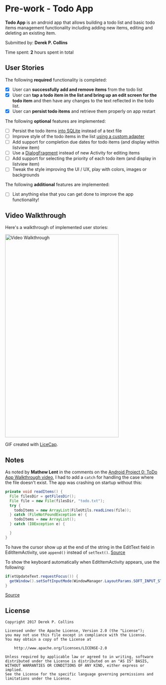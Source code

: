 # Pre-work - Todo App

**Todo App** is an android app that allows building a todo list and basic todo items management functionality including adding new items, editing and deleting an existing item.

Submitted by: **Derek P. Collins**

Time spent: **2** hours spent in total

## User Stories

The following **required** functionality is completed:

* [x] User can **successfully add and remove items** from the todo list
* [x] User can **tap a todo item in the list and bring up an edit screen for the todo item** and then have any changes to the text reflected in the todo list.
* [x] User can **persist todo items** and retrieve them properly on app restart

The following **optional** features are implemented:

* [ ] Persist the todo items [into SQLite](http://guides.codepath.com/android/Persisting-Data-to-the-Device#sqlite) instead of a text file
* [ ] Improve style of the todo items in the list [using a custom adapter](http://guides.codepath.com/android/Using-an-ArrayAdapter-with-ListView)
* [ ] Add support for completion due dates for todo items (and display within listview item)
* [ ] Use a [DialogFragment](http://guides.codepath.com/android/Using-DialogFragment) instead of new Activity for editing items
* [ ] Add support for selecting the priority of each todo item (and display in listview item)
* [ ] Tweak the style improving the UI / UX, play with colors, images or backgrounds

The following **additional** features are implemented:

* [ ] List anything else that you can get done to improve the app functionality!

## Video Walkthrough

Here's a walkthrough of implemented user stories:

<img src='http://i.imgur.com/h7hWQdY.gif' title='Video Walkthrough' height='654' width='367' alt='Video Walkthrough' />

GIF created with [LiceCap](http://www.cockos.com/licecap/).

## Notes

As noted by **Mathew Lent** in the comments on the [Android Project 0: ToDo App Walkthrough video](https://vimeo.com/72475810), I had to add a `catch` for handling the case where the file doesn't exist. The app was crashing on startup without this:

```java
private void readItems() {
  File filesDir = getFilesDir();
  File file = new File(filesDir, "todo.txt");
  try {
    todoItems = new ArrayList(FileUtils.readLines(file));
  } catch (FileNotFoundException e) {
    todoItems = new ArrayList();
  } catch (IOException e) {

  }
}
```

To have the cursor show up at the end of the string in the EditText field in EditItemActivity, use `append()` instead of `setText()`. [Source](http://stackoverflow.com/questions/14673716/android-how-to-set-the-edittext-cursor-to-the-end-of-its-text)

To show the keyboard automatically when EditItemActivity appears, use the following:

```java
if(etUpdateText.requestFocus()) {
  getWindow().setSoftInputMode(WindowManager.LayoutParams.SOFT_INPUT_STATE_ALWAYS_VISIBLE);
}
```

[Source](http://stackoverflow.com/questions/14327412/set-focus-on-edittext)

## License

    Copyright 2017 Derek P. Collins

    Licensed under the Apache License, Version 2.0 (the "License");
    you may not use this file except in compliance with the License.
    You may obtain a copy of the License at

        http://www.apache.org/licenses/LICENSE-2.0

    Unless required by applicable law or agreed to in writing, software
    distributed under the License is distributed on an "AS IS" BASIS,
    WITHOUT WARRANTIES OR CONDITIONS OF ANY KIND, either express or implied.
    See the License for the specific language governing permissions and
    limitations under the License.
